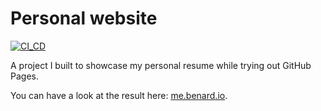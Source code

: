 # Personal website

[![CI_CD](https://github.com/benard-g/me/workflows/CI_CD/badge.svg)](https://github.com/benard-g/me/actions?query=workflow%3ACI_CD+branch%3Amaster)

A project I built to showcase my personal resume while trying out GitHub Pages.

You can have a look at the result here: [me.benard.io](https://me.benard.io).
